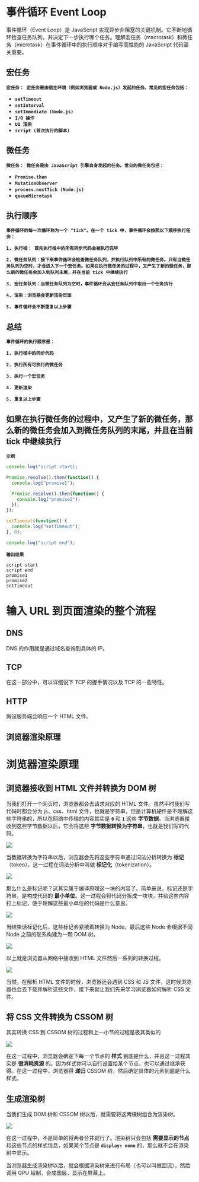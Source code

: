 
# 事件循环 Event Loop
事件循环（Event Loop）是 JavaScript 实现异步非阻塞的关键机制。它不断地循环检查任务队列，并决定下一步执行哪个任务。理解宏任务（macrotask）和微任务（microtask）在事件循环中的执行顺序对于编写高性能的 JavaScript 代码至关重要。

## 宏任务
**`宏任务： 宏任务是由宿主环境（例如浏览器或 Node.js）发起的任务。常见的宏任务包括：`**
* **`setTimeout`**  
* **`setInterval`**  
* **`setImmediate (Node.js) `** 
* **`I/O 操作`** 
* **`UI 渲染`**  
* **`script (首次执行的脚本)`** 

## 微任务
**`微任务： 微任务是由 JavaScript 引擎自身发起的任务。常见的微任务包括：`**
* **`Promise.then`**  
* **`MutationObserver`**  
* **`process.nextTick (Node.js) `** 
* **`queueMicrotask`** 

## 执行顺序
**`事件循环的每一次循环称为一个 "tick"。在一个 tick 中，事件循环会按照以下顺序执行任务：`** 

**`1. 执行栈： 首先执行栈中的所有同步代码会被执行完毕`**

**`2. 微任务队列：接下来事件循环会检查微任务队列，并执行队列中所有的微任务。只有当微任务队列为空时，才会进入下一个宏任务。如果在执行微任务的过程中，又产生了新的微任务，那么新的微任务会加入到队列末尾，并在当前 tick 中继续执行`**

**`3. 宏任务队列：当微任务队列为空时，事件循环会从宏任务队列中取出一个任务执行`**

**`4. 渲染：浏览器会更新渲染页面`**

**`5. 事件循环会不断重复以上步骤`**

## 总结

**`事件循环的执行顺序是：`**

**`1. 执行栈中的同步代码`**

**`2. 执行所有可执行的微任务`**

**`3. 执行一个宏任务`**

**`4. 更新渲染`**

**`5. 重复以上步骤`**

## 如果在执行微任务的过程中，又产生了新的微任务，那么新的微任务会加入到微任务队列的末尾，并且在当前 tick 中继续执行

**`示例`**
```javascript
console.log("script start);

Promise.resolve().then(function() {
  console.log("promise1");

  Promise.resolve().then(function() {
    console.log("promise2");
  });
});

setTimeout(function() {
  console.log("setTimeout");
}, 0);

console.log("script end");
```

**`输出结果`**
```
script start
script end
promise1
promise2
setTimeout
```




# 输入 URL 到页面渲染的整个流程

## DNS

DNS 的作用就是通过域名查询到具体的 IP。

## TCP 
在这一部分中，可以详细说下 TCP 的握手情况以及 TCP 的一些特性。

## HTTP
假设服务端会响应一个 HTML 文件。

## 浏览器渲染原理

# 浏览器渲染原理
## 浏览器接收到 HTML 文件并转换为 DOM 树
当我们打开一个网页时，浏览器都会去请求对应的 HTML 文件。虽然平时我们写代码时都会分为 js、css、html 文件，也就是字符串，但是计算机硬件是不理解这些字符串的，所以在网络中传输的内容其实是 **`0`** 和 **`1`** 这些 **字节数据**。当浏览器接收到这些字节数据以后，它会将这些 **字节数据转换为字符串**，也就是我们写的代码。

![](https://github.com/WqhForGitHub/browser-basics/blob/main/static/1.png?raw=true)

当数据转换为字符串以后，浏览器会先将这些字符串通过词法分析转换为 **标记**（token），这一过程在词法分析中叫做 **标记化**（tokenization）。

![](https://github.com/WqhForGitHub/browser-basics/blob/main/static/2.png?raw=true)

那么什么是标记呢？这其实属于编译原理这一块的内容了。简单来说，标记还是字符串，是构成代码的 **最小单位**。这一过程会将代码分拆成一块块，并给这些内容打上标记，便于理解这些最小单位的代码是什么意思。

![](https://github.com/WqhForGitHub/browser-basics/blob/main/static/3.png?raw=true)

当结束话标记化后，这些标记会紧接着转换为 Node，最后这些 Node 会根据不同 Node 之前的联系构建为一颗 DOM 树。

![](https://github.com/WqhForGitHub/browser-basics/blob/main/static/4.png?raw=true)

以上就是浏览器从网络中接收到 HTML 文件然后一系列的转换过程。

![](https://github.com/WqhForGitHub/browser-basics/blob/main/static/5.png?raw=true)

当然，在解析 HTML 文件的时候，浏览器还会遇到 CSS 和 JS 文件，这时候浏览器也会去下载并解析这些文件，接下来就让我们先来学习浏览器如何解析 CSS 文件。

## 将 CSS 文件转换为 CSSOM 树
其实转换 CSS 到 CSSOM 树的过程和上一小节的过程是极其类似的

![](https://github.com/WqhForGitHub/browser-basics/blob/main/static/6.png?raw=true)

在这一过程中，浏览器会确定下每一个节点的 **样式** 到底是什么，并且这一过程其实是 **很消耗资源** 的。因为样式你可以自行设置给某个节点，也可以通过继承获得。在这一过程中，浏览器得 **递归** CSSOM 树，然后确定具体的元素到底是什么样式。

## 生成渲染树
当我们生成 DOM 树和 CSSOM 树以后，就需要将这两棵树组合为渲染树。

![](https://github.com/WqhForGitHub/browser-basics/blob/main/static/7.png?raw=true)

在这一过程中，不是简单的将两者合并就行了。渲染树只会包括 **需要显示的节点** 和这些节点的样式信息，如果某个节点是 **`display: none`** 的，那么就不会在渲染树中显示。

当浏览器生成渲染树以后，就会根据渲染树来进行布局（也可以叫做回流），然后调用 GPU 绘制，合成图层，显示在屏幕上。


